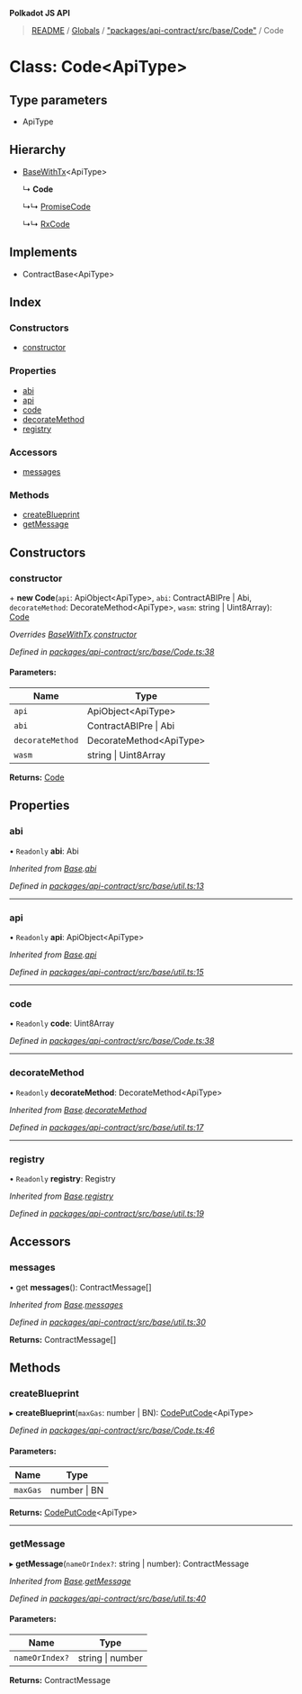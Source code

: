 **Polkadot JS API**

> [README](../README.md) / [Globals](../globals.md) / ["packages/api-contract/src/base/Code"](../modules/_packages_api_contract_src_base_code_.md) / Code

# Class: Code\<**ApiType**>

## Type parameters

* ApiType

## Hierarchy

* [BaseWithTx](_packages_api_contract_src_base_util_.basewithtx.md)\<ApiType>

  ↳ **Code**

  ↳↳ [PromiseCode](_packages_api_contract_src_promise_promisecode_.promisecode.md)

  ↳↳ [RxCode](_packages_api_contract_src_rx_rxcode_.rxcode.md)

## Implements

* ContractBase\<ApiType>

## Index

### Constructors

* [constructor](_packages_api_contract_src_base_code_.code.md#constructor)

### Properties

* [abi](_packages_api_contract_src_base_code_.code.md#abi)
* [api](_packages_api_contract_src_base_code_.code.md#api)
* [code](_packages_api_contract_src_base_code_.code.md#code)
* [decorateMethod](_packages_api_contract_src_base_code_.code.md#decoratemethod)
* [registry](_packages_api_contract_src_base_code_.code.md#registry)

### Accessors

* [messages](_packages_api_contract_src_base_code_.code.md#messages)

### Methods

* [createBlueprint](_packages_api_contract_src_base_code_.code.md#createblueprint)
* [getMessage](_packages_api_contract_src_base_code_.code.md#getmessage)

## Constructors

### constructor

\+ **new Code**(`api`: ApiObject\<ApiType>, `abi`: ContractABIPre \| Abi, `decorateMethod`: DecorateMethod\<ApiType>, `wasm`: string \| Uint8Array): [Code](_packages_api_contract_src_base_code_.code.md)

*Overrides [BaseWithTx](_packages_api_contract_src_base_util_.basewithtx.md).[constructor](_packages_api_contract_src_base_util_.basewithtx.md#constructor)*

*Defined in [packages/api-contract/src/base/Code.ts:38](https://github.com/polkadot-js/api/blob/d20228788/packages/api-contract/src/base/Code.ts#L38)*

#### Parameters:

Name | Type |
------ | ------ |
`api` | ApiObject\<ApiType> |
`abi` | ContractABIPre \| Abi |
`decorateMethod` | DecorateMethod\<ApiType> |
`wasm` | string \| Uint8Array |

**Returns:** [Code](_packages_api_contract_src_base_code_.code.md)

## Properties

### abi

• `Readonly` **abi**: Abi

*Inherited from [Base](_packages_api_contract_src_base_util_.base.md).[abi](_packages_api_contract_src_base_util_.base.md#abi)*

*Defined in [packages/api-contract/src/base/util.ts:13](https://github.com/polkadot-js/api/blob/d20228788/packages/api-contract/src/base/util.ts#L13)*

___

### api

• `Readonly` **api**: ApiObject\<ApiType>

*Inherited from [Base](_packages_api_contract_src_base_util_.base.md).[api](_packages_api_contract_src_base_util_.base.md#api)*

*Defined in [packages/api-contract/src/base/util.ts:15](https://github.com/polkadot-js/api/blob/d20228788/packages/api-contract/src/base/util.ts#L15)*

___

### code

• `Readonly` **code**: Uint8Array

*Defined in [packages/api-contract/src/base/Code.ts:38](https://github.com/polkadot-js/api/blob/d20228788/packages/api-contract/src/base/Code.ts#L38)*

___

### decorateMethod

• `Readonly` **decorateMethod**: DecorateMethod\<ApiType>

*Inherited from [Base](_packages_api_contract_src_base_util_.base.md).[decorateMethod](_packages_api_contract_src_base_util_.base.md#decoratemethod)*

*Defined in [packages/api-contract/src/base/util.ts:17](https://github.com/polkadot-js/api/blob/d20228788/packages/api-contract/src/base/util.ts#L17)*

___

### registry

• `Readonly` **registry**: Registry

*Inherited from [Base](_packages_api_contract_src_base_util_.base.md).[registry](_packages_api_contract_src_base_util_.base.md#registry)*

*Defined in [packages/api-contract/src/base/util.ts:19](https://github.com/polkadot-js/api/blob/d20228788/packages/api-contract/src/base/util.ts#L19)*

## Accessors

### messages

• get **messages**(): ContractMessage[]

*Inherited from [Base](_packages_api_contract_src_base_util_.base.md).[messages](_packages_api_contract_src_base_util_.base.md#messages)*

*Defined in [packages/api-contract/src/base/util.ts:30](https://github.com/polkadot-js/api/blob/d20228788/packages/api-contract/src/base/util.ts#L30)*

**Returns:** ContractMessage[]

## Methods

### createBlueprint

▸ **createBlueprint**(`maxGas`: number \| BN): [CodePutCode](../interfaces/_packages_api_contract_src_base_code_.codeputcode.md)\<ApiType>

*Defined in [packages/api-contract/src/base/Code.ts:46](https://github.com/polkadot-js/api/blob/d20228788/packages/api-contract/src/base/Code.ts#L46)*

#### Parameters:

Name | Type |
------ | ------ |
`maxGas` | number \| BN |

**Returns:** [CodePutCode](../interfaces/_packages_api_contract_src_base_code_.codeputcode.md)\<ApiType>

___

### getMessage

▸ **getMessage**(`nameOrIndex?`: string \| number): ContractMessage

*Inherited from [Base](_packages_api_contract_src_base_util_.base.md).[getMessage](_packages_api_contract_src_base_util_.base.md#getmessage)*

*Defined in [packages/api-contract/src/base/util.ts:40](https://github.com/polkadot-js/api/blob/d20228788/packages/api-contract/src/base/util.ts#L40)*

#### Parameters:

Name | Type |
------ | ------ |
`nameOrIndex?` | string \| number |

**Returns:** ContractMessage
